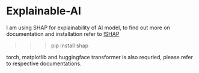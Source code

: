 # Explainable-AI

I am using SHAP for explainability of AI model, to find out more on documentation and installation refer to [!SHAP](https://shap.readthedocs.io/en/latest/index.html)

>>> pip install shap

torch, matplotlib and huggingface transformer is also requried, please refer to respective documentations.
